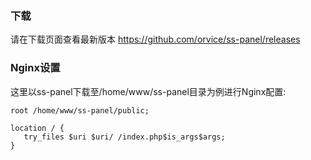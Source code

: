 ### 下载

请在下载页面查看最新版本 https://github.com/orvice/ss-panel/releases

### Nginx设置

这里以ss-panel下载至/home/www/ss-panel目录为例进行Nginx配置:

```
root /home/www/ss-panel/public;

location / {
   try_files $uri $uri/ /index.php$is_args$args;
}    
```


